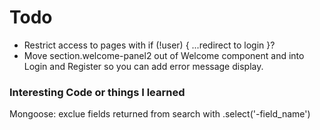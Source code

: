 # Todo
- Restrict access to pages with if (!user) { ...redirect to login }?
- Move section.welcome-panel2 out of Welcome component and into Login and Register so you can add error message display.


### Interesting Code or things I learned
Mongoose: exclue fields returned from search with .select('-field_name')
